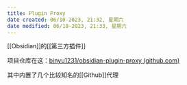 ```yaml
---
title: Plugin Proxy
date created: 06/10-2023, 21:32, 星期六
date modified: 06/10-2023, 21:33, 星期六
---
```

[[Obsidian]]的[[第三方插件]]

项目仓库在这：[binyu1231/obsidian-plugin-proxy (github.com)](https://github.com/binyu1231/obsidian-plugin-proxy)

其中内置了几个比较知名的[[Github]]代理
